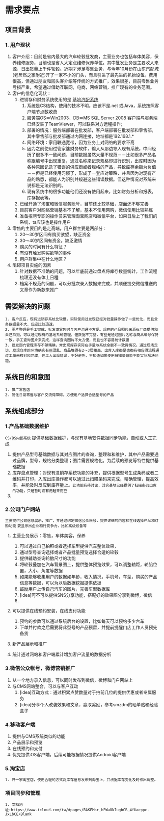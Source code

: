# 需求要点


## 项目背景
### 1. 用户现状
1. 客户介绍：目前是省内最大的汽车轮毂批发商，主营业务也包括车体美容，保养维修服务，目前也是省人大定点维修保养单位。其中批发业务是主要收入来源，日出货量上千件轮毂。近期才涉足零售业务，与今年10月份在山东汽配城(老居然之家附近)开了一家不小的门头，而且引进了最先进的扒抬设备。费用很高，但通过朋友和回头客介绍等传统的方式推广，效果很差，目前零售业务亏损严重，希望通过借助互联网，电商，网络营销，推广现有的业务范围。
2. 客户的信息化现状：
	1. 进销存和财务系统使用的是 [基地汽配系统](http://blog.sina.com.cn/s/blog_6497e5e101019gz7.html)
		1. 系统是CS结构，使用的技术不明，应该不是.net 或Java，系统按照客户端节点数收费
		2. 服务端OS＝Win2003，DB＝MS SQL Server 2008 客户端与服务端已经安装了TeamViewer，可以联系对方远程操作;
		3. 部署的情况：服务端部署在批发部，客户端部署在批发部和零售部，其中零售部与批发部通过内网连接，地址都是192.168.1.*
		4. 网络环境：家用联通宽带，因为业务上对网络的要求不高
		5. 因为之前使用过管家婆财务软件，输入从那边导入现有系统，中间经历了很多不一致问题，目前数据虽然大量不规范－－比如很多产品名称跟编号中出现重复，通过名称来记录规格却进行识别，出库时因为各种原因记录了错误的供应商或者规格的产品，导致库存余额为负值－－但是已经使用习惯了，形成了一套应对策略，并且因为对现有产品的熟悉，都能人为识别并规避这些错误数据。但这种情况对系统来说都是无法识别的。
		6. 现有系统中的很多功能他们还没有使用起来，比如财务分析和报表，库存报表等。
	2. 已经开通了淘宝和微信服务账号，目前还比较基础，店面还不够完善
	3. 目前客户对网络营销基本不了解，基本不使用网购，微信使用比较熟练
	4. 准备招聘专职的操作员来管理淘宝网店和微信平台，如果日后上了我们的系统，ta应该也是操作用户
3. 零售的主要目的是走高端，用户群主要是两部分：
	1. 20～30岁区间有购买欲望，缺乏资金
	2. 30～40岁区间有资金，缺乏激情
	3. 购买的时间有什么特征？
	4. 有没有触发购买欲望的事件
	5. 用户群集中在什么地区？
4. 阻碍项目实施的因素
	1. 针对数据不准确的问题，可以年底前通过盘点将库存数量统计，工作流程梳理还没有体上日程
	2. 档案不规范的问题，可以分批次录入数据来完成，并顺便提交微信推送的文章作为新款来推广
	
## 需要解决的问题

    1. 客户反应，现有进销存系统比较慢，实际使用过发现已经对批量操作做了一些优化，而且业务数据量不大，反应比较迅速。
    2. 图片整理是手工完成，批发或零售时与客户沟通不方便。现在的产品照片来源有厂商提供和自己拍摄，可以通过现有的基地系统管理，但数据不完整，有些是通过图片名称与商品编号保持一致，手工查询图片来完成，这样查询图片不太方便，而且也不容易统计数据
    3. 批发部门管理库存不够精确，常出现库存实际在手量与系统余额不一致得情况。通过现场走访，发现仓库的环境确实有些混乱，商品堆得有2～3层楼高，出库入库都是也都有相应得流程通过工单来核对和完成，但工人出现错误，不好避免，不知道如果使用扫描条码能不能实际解决问题。
## 系统目的和意图

	1. 推广零售店
	2. 简化日常零售与客户交流得障碍，方便用户选择合适型号的产品
	
## 系统组成部分

### 1.产品基础数据维护 

`CS/BS内部系统` 提供基础数据维护，与现有基地软件数据同步功能，自动或人工完成

1. 提供产品型号基础数据与其对应图片的查询，整理和和维护，其中产品需要通过品牌，型号，规格分类整理；图片需要规格化，为后续的预览等特性提供基础数据 
2. 库存盘点管理：对现有进销存系统功能的补充，提供根据型号生成条码或者二维码并打印，入库出库操作都可以通过此扫瞄条码来完成，精确管理，提高效率，并能及时反应到库存量上。`此功能有待讨论，其实基地已经提供了扫描条码出库的功能，只是暂时没有用起来而已`
3. 

### 2.公司门户网站

`主要提供公司信息展示，推广，并通过绑定微信公众账号，提供详细的内容和在线选择产品和订购功能`
`要显示出企业和行竞争力，比如高级设备等`

1. 主营业务展示：零售，车体美容，保养
	1. 可以通过自己拍照或者选择车型提供汽车整体效果，
	2. 通过型号查询选择或者产品批量预览选择合适的轮毂
	3. 提供辅助查询轮胎尺寸的功能
	4. 将轮毂叠加在汽车背景图上，提供整体预览效果，可以调整轴距，轮胎位置，大小，角度等数据
	5. 如果能够收集用户的数据如年龄，收入情况，手机号，车型，购买的产品信息等数据，可以为以后数据挖掘提供依据
	6. 鼓励用户上传自己汽车的图片，完善车型数据库
	7. [idea]可不可以提供SNS分享功能，搭配好的效果图分享到微博，微信
	8. 
	
2. 可以提供在线预约安装，在线支付功能
 	1. 预约的参数可以通过系统后台的设置，比如每天可以预约多少台车
 	2. 下单并付款之后需要将此型号的产品预留，并提前提醒门店工作人员预先备货
 	
3. 新产品展示和推广
4. 统计通过网站和客户端累计增加客户流量的数据分析

### 3.微信公众帐号，微博营销推广

1. 从一个地方录入信息，可以同时发布到微信，微博和门户网站上
2. 与CMS网站整合，可以与客户互动
	1. [idea]互动方式：通过积累点赞数量对于拍前几位的提供优惠或者专属服务
	2. [idea]分享个人改装效果和文章，赢取奖励，参考smzdm的晒单贴和经验盒子 

### 4.移动客户端

1. 提供与CMS系统类似的功能
2. 产品展示和预览
3. 在线预约和支付
4. 优先提供iOS客户端，后续可能根据情况提供Android客户端

### 5.淘宝店
    1. 开一家淘宝店，使用合理的方式将库存信息发布到淘宝上，并根据库存变化及时作出调整。
    
### 项目同步和管理
    1. 文档地址:https://www.icloud.com/iw/#pages/BAKEMsr_bPWa8kIugbCB_4fUaeppc-JxLbCE/Blank

    


